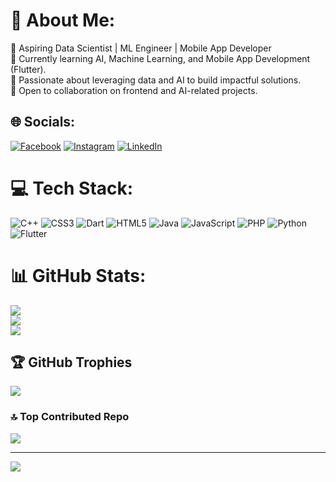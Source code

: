 # 💫 About Me:
🚀 Aspiring Data Scientist | ML Engineer | Mobile App Developer<br>🌱 Currently learning AI, Machine Learning, and Mobile App Development (Flutter).<br>🎯 Passionate about leveraging data and AI to build impactful solutions.<br>🌟 Open to collaboration on frontend and AI-related projects.


## 🌐 Socials:
[![Facebook](https://img.shields.io/badge/Facebook-%231877F2.svg?logo=Facebook&logoColor=white)](https://facebook.com/akabir.abbas) [![Instagram](https://img.shields.io/badge/Instagram-%23E4405F.svg?logo=Instagram&logoColor=white)](https://instagram.com/akabir_abbas) [![LinkedIn](https://img.shields.io/badge/LinkedIn-%230077B5.svg?logo=linkedin&logoColor=white)](https://linkedin.com/in/akabir-abbas-815b02323) 

# 💻 Tech Stack:
![C++](https://img.shields.io/badge/c++-%2300599C.svg?style=for-the-badge&logo=c%2B%2B&logoColor=white) ![CSS3](https://img.shields.io/badge/css3-%231572B6.svg?style=for-the-badge&logo=css3&logoColor=white) ![Dart](https://img.shields.io/badge/dart-%230175C2.svg?style=for-the-badge&logo=dart&logoColor=white) ![HTML5](https://img.shields.io/badge/html5-%23E34F26.svg?style=for-the-badge&logo=html5&logoColor=white) ![Java](https://img.shields.io/badge/java-%23ED8B00.svg?style=for-the-badge&logo=openjdk&logoColor=white) ![JavaScript](https://img.shields.io/badge/javascript-%23323330.svg?style=for-the-badge&logo=javascript&logoColor=%23F7DF1E) ![PHP](https://img.shields.io/badge/php-%23777BB4.svg?style=for-the-badge&logo=php&logoColor=white) ![Python](https://img.shields.io/badge/python-3670A0?style=for-the-badge&logo=python&logoColor=ffdd54) ![Flutter](https://img.shields.io/badge/Flutter-%2302569B.svg?style=for-the-badge&logo=Flutter&logoColor=white)
# 📊 GitHub Stats:
![](https://github-readme-stats.vercel.app/api?username=akabirabbasnaqvi&theme=dark&hide_border=false&include_all_commits=false&count_private=false)<br/>
![](https://github-readme-streak-stats.herokuapp.com/?user=akabirabbasnaqvi&theme=dark&hide_border=false)<br/>
![](https://github-readme-stats.vercel.app/api/top-langs/?username=akabirabbasnaqvi&theme=dark&hide_border=false&include_all_commits=false&count_private=false&layout=compact)

## 🏆 GitHub Trophies
![](https://github-profile-trophy.vercel.app/?username=akabirabbasnaqvi&theme=radical&no-frame=false&no-bg=true&margin-w=4)

### 🔝 Top Contributed Repo
![](https://github-contributor-stats.vercel.app/api?username=akabirabbasnaqvi&limit=5&theme=dark&combine_all_yearly_contributions=true)

---
[![](https://visitcount.itsvg.in/api?id=akabirabbasnaqvi&icon=0&color=0)](https://visitcount.itsvg.in)

<!-- Proudly created with GPRM ( https://gprm.itsvg.in ) -->
